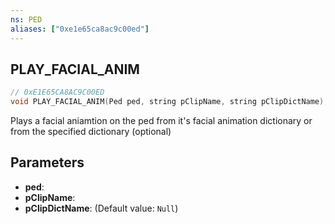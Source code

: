 ```yaml
---
ns: PED
aliases: ["0xe1e65ca8ac9c00ed"]
---
```

## PLAY_FACIAL_ANIM

```c
// 0xE1E65CA8AC9C00ED
void PLAY_FACIAL_ANIM(Ped ped, string pClipName, string pClipDictName);
```

Plays a facial aniamtion on the ped from it's facial animation dictionary or from the specified dictionary (optional)


## Parameters
* **ped**: 
* **pClipName**: 
* **pClipDictName**: (Default value: `Null`)
